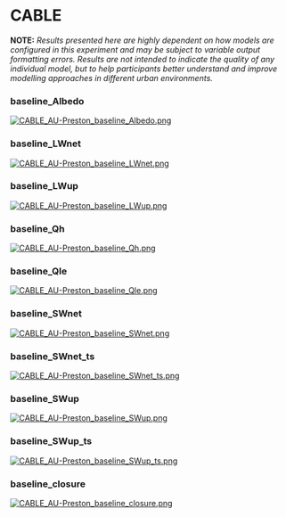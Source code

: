 # CABLE

**NOTE:** *Results presented here are highly dependent on how models are configured in this experiment and may be subject to variable output formatting errors. Results are not intended to indicate the quality of any individual model, but to help participants better understand and improve modelling approaches in different urban environments.*

### baseline_Albedo
[![CABLE_AU-Preston_baseline_Albedo.png](CABLE_AU-Preston_baseline_Albedo.png)](CABLE_AU-Preston_baseline_Albedo.png.png)

### baseline_LWnet
[![CABLE_AU-Preston_baseline_LWnet.png](CABLE_AU-Preston_baseline_LWnet.png)](CABLE_AU-Preston_baseline_LWnet.png.png)

### baseline_LWup
[![CABLE_AU-Preston_baseline_LWup.png](CABLE_AU-Preston_baseline_LWup.png)](CABLE_AU-Preston_baseline_LWup.png.png)

### baseline_Qh
[![CABLE_AU-Preston_baseline_Qh.png](CABLE_AU-Preston_baseline_Qh.png)](CABLE_AU-Preston_baseline_Qh.png.png)

### baseline_Qle
[![CABLE_AU-Preston_baseline_Qle.png](CABLE_AU-Preston_baseline_Qle.png)](CABLE_AU-Preston_baseline_Qle.png.png)

### baseline_SWnet
[![CABLE_AU-Preston_baseline_SWnet.png](CABLE_AU-Preston_baseline_SWnet.png)](CABLE_AU-Preston_baseline_SWnet.png.png)

### baseline_SWnet_ts
[![CABLE_AU-Preston_baseline_SWnet_ts.png](CABLE_AU-Preston_baseline_SWnet_ts.png)](CABLE_AU-Preston_baseline_SWnet_ts.png.png)

### baseline_SWup
[![CABLE_AU-Preston_baseline_SWup.png](CABLE_AU-Preston_baseline_SWup.png)](CABLE_AU-Preston_baseline_SWup.png.png)

### baseline_SWup_ts
[![CABLE_AU-Preston_baseline_SWup_ts.png](CABLE_AU-Preston_baseline_SWup_ts.png)](CABLE_AU-Preston_baseline_SWup_ts.png.png)

### baseline_closure
[![CABLE_AU-Preston_baseline_closure.png](CABLE_AU-Preston_baseline_closure.png)](CABLE_AU-Preston_baseline_closure.png.png)



